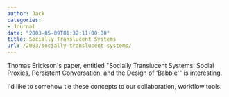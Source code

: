 ```yaml
---
author: Jack
categories:
- Journal
date: "2003-05-09T01:32:11+00:00"
title: Socially Translucent Systems
url: /2003/socially-translucent-systems/
---
```


Thomas Erickson's paper, entitled "Socially Translucent Systems: Social Proxies, Persistent Conversation, and the Design of &#8216;Babble'" is interesting.

I'd like to somehow tie these concepts to our collaboration, workflow tools.